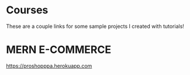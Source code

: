 # Courses
These are a couple links for some sample projects I created with tutorials!

# MERN E-COMMERCE
https://proshopppa.herokuapp.com
